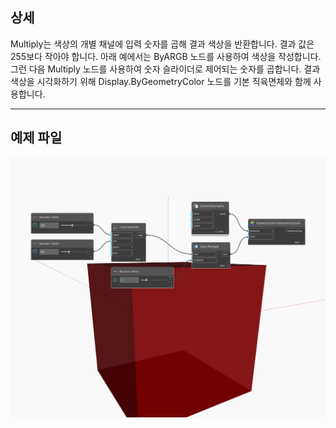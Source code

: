 ## 상세
Multiply는 색상의 개별 채널에 입력 숫자를 곱해 결과 색상을 반환합니다. 결과 값은 255보다 작아야 합니다. 아래 예에서는 ByARGB 노드를 사용하여 색상을 작성합니다. 그런 다음 Multiply 노드를 사용하여 숫자 슬라이더로 제어되는 숫자를 곱합니다. 결과 색상을 시각화하기 위해 Display.ByGeometryColor 노드를 기본 직육면체와 함께 사용합니다.
___
## 예제 파일

![Multiply](./DSCore.Color.Multiply_img.jpg)

